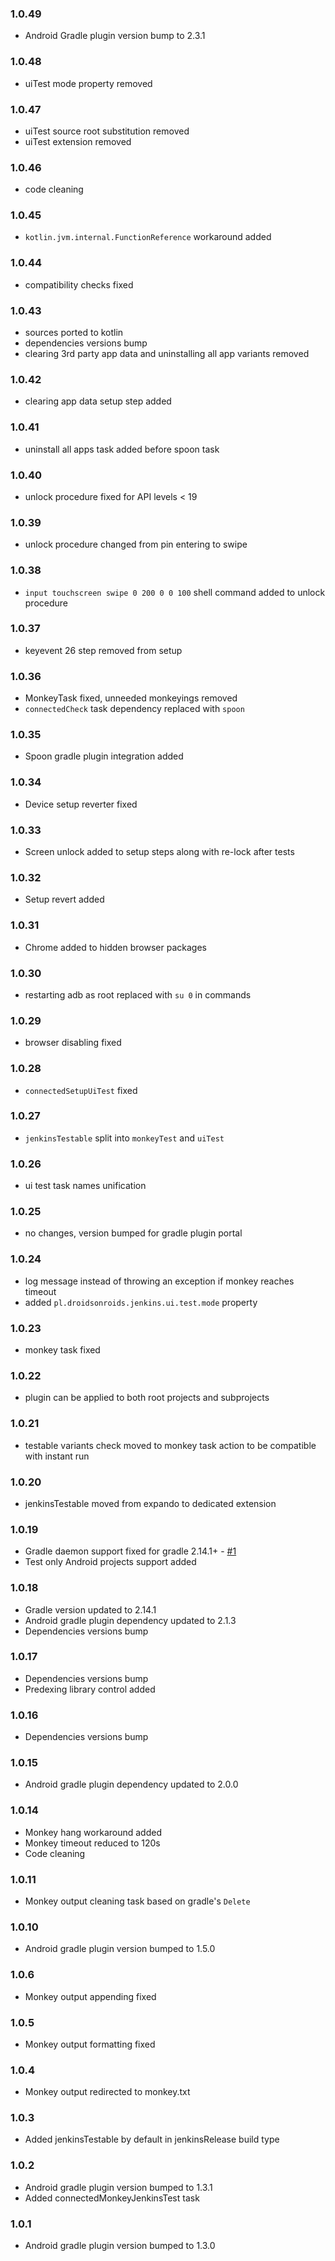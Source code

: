 ### 1.0.49
- Android Gradle plugin version bump to 2.3.1

### 1.0.48
- uiTest mode property removed

### 1.0.47
- uiTest source root substitution removed
- uiTest extension removed

### 1.0.46
- code cleaning

### 1.0.45
- `kotlin.jvm.internal.FunctionReference` workaround added

### 1.0.44
- compatibility checks fixed

### 1.0.43
- sources ported to kotlin
- dependencies versions bump
- clearing 3rd party app data and uninstalling all app variants removed

### 1.0.42
- clearing app data setup step added

### 1.0.41
- uninstall all apps task added before spoon task

### 1.0.40
- unlock procedure fixed for API levels < 19

### 1.0.39
- unlock procedure changed from pin entering to swipe

### 1.0.38
- `input touchscreen swipe 0 200 0 0 100` shell command added to unlock procedure

### 1.0.37
- keyevent 26 step removed from setup

### 1.0.36
- MonkeyTask fixed, unneeded monkeyings removed
- `connectedCheck` task dependency replaced with `spoon`

### 1.0.35
- Spoon gradle plugin integration added

### 1.0.34
- Device setup reverter fixed

### 1.0.33
- Screen unlock added to setup steps along with re-lock after tests

### 1.0.32
- Setup revert added 

### 1.0.31
- Chrome added to hidden browser packages

### 1.0.30
- restarting adb as root replaced with `su 0` in commands

### 1.0.29
- browser disabling fixed

### 1.0.28
- `connectedSetupUiTest` fixed

### 1.0.27
- `jenkinsTestable` split into `monkeyTest` and `uiTest` 

### 1.0.26
- ui test task names unification 

### 1.0.25
- no changes, version bumped for gradle plugin portal 

### 1.0.24
- log message instead of throwing an exception if monkey reaches timeout
- added `pl.droidsonroids.jenkins.ui.test.mode` property

### 1.0.23
- monkey task fixed

### 1.0.22
- plugin can be applied to both root projects and subprojects

### 1.0.21
- testable variants check moved to monkey task action to be compatible with instant run

### 1.0.20
- jenkinsTestable moved from expando to dedicated extension

### 1.0.19
- Gradle daemon support fixed for gradle 2.14.1+ - [#1](https://github.com/koral--/android-gradle-jenkins-plugin/issues/1)
- Test only Android projects support added

### 1.0.18
- Gradle version updated to 2.14.1
- Android gradle plugin dependency updated to 2.1.3
- Dependencies versions bump 

### 1.0.17
- Dependencies versions bump
- Predexing library control added

### 1.0.16
- Dependencies versions bump

### 1.0.15
- Android gradle plugin dependency updated to 2.0.0

### 1.0.14
- Monkey hang workaround added
- Monkey timeout reduced to 120s
- Code cleaning

### 1.0.11
- Monkey output cleaning task based on gradle's `Delete`

### 1.0.10
- Android gradle plugin version bumped to 1.5.0

### 1.0.6
- Monkey output appending fixed

### 1.0.5
- Monkey output formatting fixed

### 1.0.4
- Monkey output redirected to monkey.txt

### 1.0.3
- Added jenkinsTestable by default in jenkinsRelease build type

### 1.0.2
- Android gradle plugin version bumped to 1.3.1
- Added connectedMonkeyJenkinsTest task

### 1.0.1
- Android gradle plugin version bumped to 1.3.0
